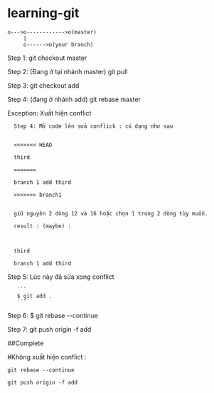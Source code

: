 # learning-git

```
o--->o------------>o(master)
     |
     o------>o(your branch)
```
       
Step 1: git checkout master 

Step 2: (Đang ở tại nhánh master) git pull

Step 3: git checkout add

Step 4: (đang ở nhánh add) git rebase master

Exception: Xuất hiện conflict

      Step 4: Mở code lên sửa conflick : có dạng như sau 
 
      
      <<<<<<< HEAD
      
      third 
      
      =======
      
      branch 1 add third 
      
      >>>>>>> branch1

      
      giữ nguyên 2 dòng 12 và 16 hoặc chọn 1 trong 2 dòng tùy muốn.
      
      result : (maybe) : 
      
      
      
      third
      
      branch 1 add third 
      
      
      
   Step 5: Lúc này đã sửa xong conflict 
 
       ```
       $ git add .
       ```
  Step 6: $ git rebase --continue
  
  
  Step 7: git push origin -f add 
  

##Complete
  
#Không xuất hiện conflict :
 ```
 git rebase --continue 
 
 git push origin -f add 
 
 ```

